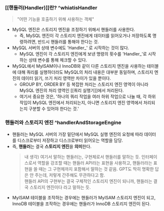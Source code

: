
### [[핸들러(Handler)]]란? ^whiatisHandler

> "어떤 기능을 호출하기 위해 사용하는 객체"

-  MySQL 엔진은 스토리지 엔진을 조정하기 위해서 핸들러를 사용한다. 
	- 즉, MySQL 엔진이 각 스토리지 엔진에게 데이터를 읽어오거나 저장하도록 명령하려면, 반드시 핸들러를 통해야 한다는 것.
- MySQL 서버의 상태 변수에도 'Handler_' 로 시작하는 것이 많다. 
	- MySQL 엔진이 각 스토리지 엔진에게 보낸 명령의 횟수를 'Handler_'로 시작하는 상태 변수를 통해 체크할 수 있다. 
- MySQL에서 MyISAM이나 InnoDB와 같이 다른 스토리지 엔진을 사용하는 테이블에 대해 쿼리를 실행하더라도 MySQL의 처리 내용은 대부분 동일하며, 스토리지 엔진의 데이터 읽기, 쓰기 처리 영역만 차이가 있을 뿐이다.
	- GROUP BY, ORDER BY 등 복잡한 처리는 스토리지 엔진 영역이 아니라 MySQL 엔진의 처리 영역인 [[쿼리 실행기]]에서 처리된다. 
	- 여기서 중요한 것은, '하나의 쿼리 작업을 여러 하위 작업으로 나눌 때, 각 하위 작입이 MySQL 엔진에서 처리되는지, 아니면 스토리지 엔진 영역에서 처리되는지 구분할 수 있어야 한다는 것.'

### 핸들러와 스토리지 엔진 ^handlerAndStorageEngine

- 핸들러는 MySQL 서버의 가장 밑단에서 MySQL 실행 엔진의 요청에 따라 데이터를 디스크로부터 저장하고 디스크로부터 읽어오는 역할을 담당.
- 즉, **핸들러**는 결국 **스토리지 엔진**을 **의미**한다. 
	> 내 생각) 여기서 말하는 핸들러는, 구현체로서 핸들러를 말하는 듯. 인터페이스로서 역할을 강조할 때는 핸들러 API라는 표현을 사용하고, 핸들러라는 표현을 쓸 때는 그 구현체까지 포함해서 말하는 것 같음. GPT도 딱히 명확한 답은 안 주는데, 저렇게 간주해도 무관하다고 함.  
	> 핸들러 API의 구현부는 결국 구체적인 스토리지 엔진이 되니까, 핸들러는 결국 스토리지 엔진이다 라고 말하는 듯.
	> 
- MyISAM 테이블을 조작하는 경우에는 핸들러가 MyISAM 스토리지 엔진이 되고, InnoDB 테이블을 조작하는 경우에는 핸들러가 InnoDB 스토리지 엔진이 된다. 